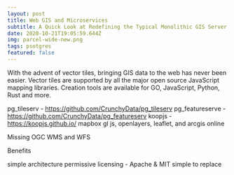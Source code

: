 ```yaml
---
layout: post
title: Web GIS and Microservices
subtitle: A Quick Look at Redefining the Typical Monolithic GIS Server
date: 2020-10-21T19:05:59.644Z
img: parcel-wide-new.png
tags: psotgres
featured: false
---
```

With the advent of vector tiles, bringing GIS data to the web has never been easier. Vector tiles are supported by all the major open source JavaScript mapping libraries. Creation tools are available for GO, JavaScript, Python, Rust and more.

pg_tileserv - https://github.com/CrunchyData/pg_tileserv
pg_featureserve - https://github.com/CrunchyData/pg_featureserv
koopjs - https://koopjs.github.io/
mapbox gl js, openlayers, leaflet, and arcgis online


Missing OGC WMS and WFS

Benefits

simple architecture 
permissive licensing - Apache & MIT
simple to replace
